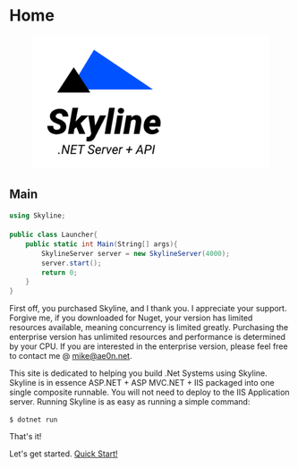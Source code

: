 # Home



<figure><img src=".gitbook/assets/identity-icon (3).png" alt=""><figcaption></figcaption></figure>

## Main

```csharp
using Skyline;

public class Launcher{            
    public static int Main(String[] args){
        SkylineServer server = new SkylineServer(4000);
        server.start();
        return 0;
    }
}
```

First off, you purchased Skyline, and I thank you. I appreciate your support. Forgive me, if you downloaded for Nuget, your version has limited resources available, meaning concurrency is limited greatly. Purchasing the enterprise version has unlimited resources and performance is determined by your CPU. If you are interested in the enterprise version, please feel free to contact me @ mike@ae0n.net.

This site is dedicated to helping you build .Net Systems using Skyline. Skyline is in essence ASP.NET + ASP MVC.NET + IIS packaged into one single composite runnable. You will not need to deploy to the IIS Application server. Running Skyline is as easy as running a simple command:

`$ dotnet run`

That's it!

Let's get started. [Quick Start!](quick-start.md)

